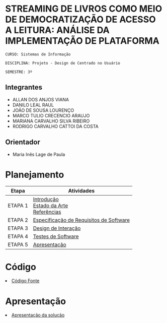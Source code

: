 # STREAMING DE LIVROS COMO MEIO DE DEMOCRATIZAÇÃO DE ACESSO A LEITURA: ANÁLISE DA IMPLEMENTAÇÃO DE PLATAFORMA

`CURSO: Sistemas de Informação`

`DISCIPLINA: Projeto - Design de Centrado no Usuário`

`SEMESTRE: 3º`

## Integrantes

* ALLAN DOS ANJOS VIANA
* DANILO LEAL RAUL
* JOÃO DE SOUSA LOURENÇO
* MARCO TULIO CRECENCIO ARAUJO
* MARIANA CARVALHO SILVA RIBEIRO
* RODRIGO CARVALHO CATTOI DA COSTA

## Orientador

* Maria Inês Lage de Paula 

# Planejamento

| Etapa         | Atividades |
|  :----:   | ----------- |
| ETAPA 1         |[Introdução](docs/introducao.md) <br> [Estado da Arte](docs/estado.md) <br> [Referências](docs/referencias.md) |
| ETAPA 2         |[Especificação de Requisitos de Software](docs/especificacao.md) |
| ETAPA 3         |[Design de Interação](docs/design.md) |
| ETAPA 4        |[Testes de Software](docs/testes.md) |
| ETAPA 5         | [Apresentação](docs/apresentacao.md) |


# Código

<li><a href="src/codigo.md"> Código Fonte</a></li>

# Apresentação

<li><a href="docs/apresentacao.md"> Apresentação da solução</a></li>
